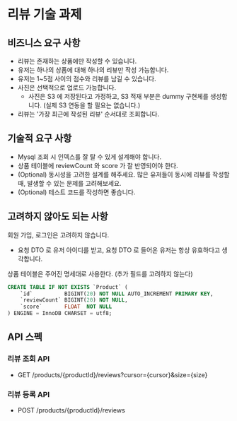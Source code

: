 # 리뷰 기술 과제 

## **비즈니스 요구 사항**

- 리뷰는 존재하는 상품에만 작성할 수 있습니다.
- 유저는 하나의 상품에 대해 하나의 리뷰만 작성 가능합니다.
- 유저는 1~5점 사이의 점수와 리뷰를 남길 수 있습니다.
- 사진은 선택적으로 업로드 가능합니다.
    - 사진은 S3 에 저장된다고 가정하고, S3 적재 부분은 dummy 구현체를 생성합니다. 
    (실제 S3 연동을 할 필요는 없습니다.)
- 리뷰는 '가장 최근에 작성된 리뷰' 순서대로 조회합니다.

## **기술적 요구 사항**

- Mysql 조회 시 인덱스를 잘 탈 수 있게 설계해야 합니다.
- 상품 테이블에 reviewCount 와 score 가 잘 반영되어야 한다.
- (Optional) 동시성을 고려한 설계를 해주세요. 많은 유저들이 동시에 리뷰를 작성할 때, 발생할 수 있는 문제를 고려해보세요.
- (Optional) 테스트 코드를 작성하면 좋습니다.

## **고려하지 않아도 되는 사항**

회원 가입, 로그인은 고려하지 않습니다.

- 요청 DTO 로 유저 아이디를 받고, 요청 DTO 로 들어온 유저는 항상 유효하다고 생각합니다.

상품 테이블은 주어진 명세대로 사용한다. (추가 필드를 고려하지 않는다)

```sql
CREATE TABLE IF NOT EXISTS `Product` (
    `id`          BIGINT(20) NOT NULL AUTO_INCREMENT PRIMARY KEY,
    `reviewCount` BIGINT(20) NOT NULL,
    `score`       FLOAT  NOT NULL
) ENGINE = InnoDB CHARSET = utf8;
```

## **API 스펙**

### 리뷰 조회 API

- GET  /products/{productId}/reviews?cursor={cursor}&size={size}

### 리뷰 등록 API

- POST  /products/{productId}/reviews
